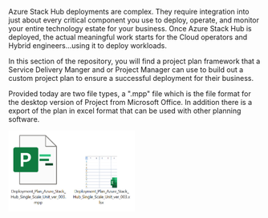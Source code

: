Azure Stack Hub deployments are complex. They require integration into just about every critical component you use to deploy, operate, and monitor your entire technology estate for your business. Once Azure Stack Hub is deployed, the actual meaningful work starts for the Cloud operators and Hybrid engineers...using it to deploy workloads.

In this section of the repository, you will find a project plan framework that a Service Delivery Manger and or Project Manager can use to build out a custom project plan to ensure a successful deployment for their business.

Provided today are two file types, a ".mpp" file which is the file format for the desktop version of Project from Microsoft Office. In addition there is a export of the plan in excel format that can be used with other planning software.

<img src="images/Project_Template.png" width="50%" />